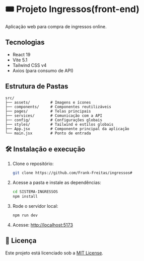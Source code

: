 # 🎟️ Projeto Ingressos(front-end)

Aplicação web para compra de ingressos online.

## Tecnologias

- React 19
- Vite 5.1
- Tailwind CSS v4
- Axios (para consumo de API)

##  Estrutura de Pastas

```
src/
├── assets/         # Imagens e ícones
├── components/     # Componentes reutilizáveis
├── pages/          # Telas principais
├── services/       # Comunicação com a API
├── config/         # Configurações globais
├── styles/         # Tailwind e estilos globais
├── App.jsx         # Componente principal da aplicação
└── main.jsx        # Ponto de entrada
```

## 🛠️ Instalação e execução

1. Clone o repositório:
   ```bash
   git clone https://github.com/Frank-Freitas/ingressos#
   ```


2. Acesse a pasta e instale as dependências:
   ```bash
   cd SISTEMA-INGRESSOS
   npm install
   ```

3. Rode o servidor local:
   ```bash
   npm run dev
   ```

4. Acesse: [http://localhost:5173](http://localhost:5173)


## 📄 Licença

Este projeto está licenciado sob a [MIT License](LICENSE).
